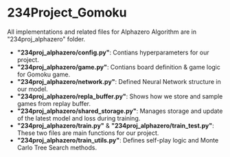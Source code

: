 # 234Project_Gomoku

All implementations and related files for Alphazero Algorithm are in "234proj_alphazero" folder.

- **"234proj_alphazero/config.py"**: Contians hyperparameters for our project.
- **"234proj_alphazero/game.py"**: Contians board definition & game logic for Gomoku game.
-  **"234proj_alphazero/network.py"**: Defined Neural Network structure in our model.
- **"234proj_alphazero/repla_buffer.py"**: Shows how we store and sample games from replay buffer.
- **"234proj_alphazero/shared_storage.py"**: Manages storage and update of the latest model and loss during training.
- **"234proj_alphazero/train.py"** & **"234proj_alphazero/train_test.py"**: These two files are main functions for our project.
-  **"234proj_alphazero/train_utils.py"**: Defines self-play logic and Monte Carlo Tree Search methods.
